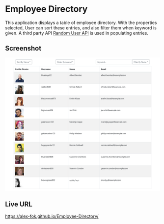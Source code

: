 # Employee Directory
This application displays a table of employee directory. With the properties selected, User can sort these entries, and also filter them when keyword is given. A third party API [Random User API](https://randomuser.me/) is used in populating entries.

## Screenshot
![Employee Directory](./screenshots/screencapture-employee-directory.png)

## Live URL
https://alex-fok.github.io/Employee-Directory/